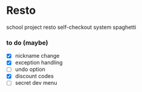 # Resto

school project
resto self-checkout system
spaghetti

### to do (maybe)
+ [x] nickname change
+ [x] exception handling
+ [ ] undo option
+ [x] discount codes
+ [ ] secret dev menu
